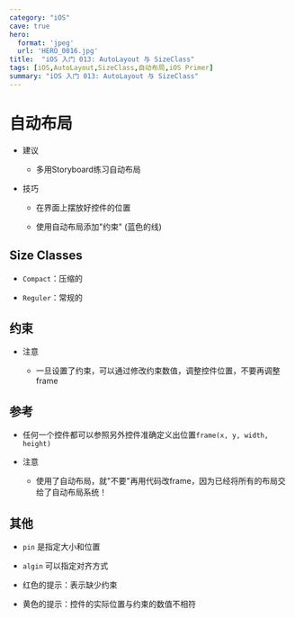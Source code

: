 ```yaml
---
category: "iOS"
cave: true
hero:
  format: 'jpeg'
  url: 'HERO_0016.jpg'
title:  "iOS 入门 013: AutoLayout 与 SizeClass"
tags: [iOS,AutoLayout,SizeClass,自动布局,iOS Primer]
summary: "iOS 入门 013: AutoLayout 与 SizeClass"
---
```

# 自动布局

* 建议

	* 多用Storyboard练习自动布局

* 技巧

	* 在界面上摆放好控件的位置

	* 使用自动布局添加"约束" (蓝色的线) 

## Size Classes

* `Compact`：压缩的

* `Reguler`：常规的

## 约束

* 注意

	* 一旦设置了约束，可以通过修改约束数值，调整控件位置，不要再调整frame

## 参考

* 任何一个控件都可以参照另外控件准确定义出位置`frame(x, y, width, height)`

* 注意

	* 使用了自动布局，就"不要"再用代码改frame，因为已经将所有的布局交给了自动布局系统！

## 其他

* `pin` 是指定大小和位置

* `algin` 可以指定对齐方式

* 红色的提示：表示缺少约束

* 黄色的提示：控件的实际位置与约束的数值不相符  




